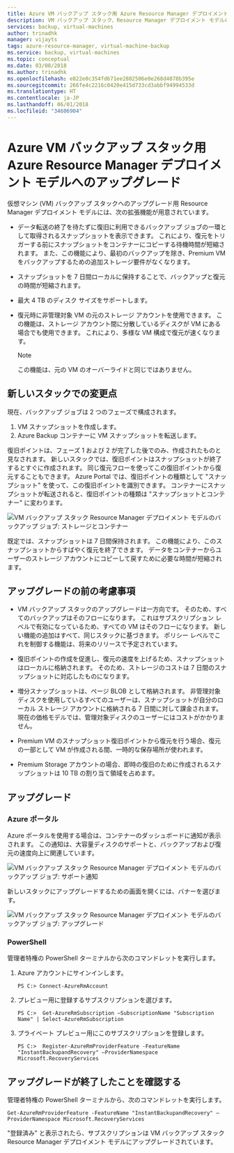 ```yaml
---
title: Azure VM バックアップ スタック用 Azure Resource Manager デプロイメント モデルへのアップグレード
description: VM バックアップ スタック、Resource Manager デプロイメント モデルのアップグレード プロセスとよくある質問
services: backup, virtual-machines
author: trinadhk
manager: vijayts
tags: azure-resource-manager, virtual-machine-backup
ms.service: backup, virtual-machines
ms.topic: conceptual
ms.date: 03/08/2018
ms.author: trinadhk
ms.openlocfilehash: e822e0c354fd671ee2802506e0e268d4078b395e
ms.sourcegitcommit: 266fe4c2216c0420e415d733cd3abbf94994533d
ms.translationtype: HT
ms.contentlocale: ja-JP
ms.lasthandoff: 06/01/2018
ms.locfileid: "34606904"
---
```

# <a name="upgrade-to-the-azure-resource-manager-deployment-model-for-azure-vm-backup-stack"></a>Azure VM バックアップ スタック用 Azure Resource Manager デプロイメント モデルへのアップグレード
仮想マシン (VM) バックアップ スタックへのアップグレード用 Resource Manager デプロイメント モデルには、次の拡張機能が用意されています。
* データ転送の終了を待たずに復旧に利用できるバックアップ ジョブの一環として取得されるスナップショットを表示できます。 これにより、復元をトリガーする前にスナップショットをコンテナーにコピーする待機時間が短縮されます。 また、この機能により、最初のバックアップを除き、Premium VM をバックアップするための追加ストレージ要件がなくなります。  

* スナップショットを 7 日間ローカルに保持することで、バックアップと復元の時間が短縮されます。

* 最大 4 TB のディスク サイズをサポートします。

* 復元時に非管理対象 VM の元のストレージ アカウントを使用できます。 この機能は、ストレージ アカウント間に分散しているディスクが VM にある場合でも使用できます。 これにより、多様な VM 構成で復元が速くなります。
    > [!NOTE] 
    > この機能は、元の VM のオーバーライドと同じではありません。 
    >

## <a name="whats-changing-in-the-new-stack"></a>新しいスタックでの変更点
現在、バックアップ ジョブは 2 つのフェーズで構成されます。
1.  VM スナップショットを作成します。 
2.  Azure Backup コンテナーに VM スナップショットを転送します。 

復旧ポイントは、フェーズ 1 および 2 が完了した後でのみ、作成されたものと見なされます。 新しいスタックでは、復旧ポイントはスナップショットが終了するとすぐに作成されます。 同じ復元フローを使ってこの復旧ポイントから復元することもできます。 Azure Portal では、復旧ポイントの種類として "スナップショット" を使って、この復旧ポイントを識別できます。 コンテナーにスナップショットが転送されると、復旧ポイントの種類は "スナップショットとコンテナー" に変わります。 

![VM バックアップ スタック Resource Manager デプロイメント モデルのバックアップ ジョブ: ストレージとコンテナー](./media/backup-azure-vms/instant-rp-flow.jpg) 

既定では、スナップショットは 7 日間保持されます。 この機能により、このスナップショットからすばやく復元を終了できます。 データをコンテナーからユーザーのストレージ アカウントにコピーして戻すために必要な時間が短縮されます。 

## <a name="considerations-before-upgrade"></a>アップグレードの前の考慮事項
* VM バックアップ スタックのアップグレードは一方向です。 そのため、すべてのバックアップはそのフローになります。 これはサブスクリプション レベルで有効になっているため、すべての VM はそのフローになります。 新しい機能の追加はすべて、同じスタックに基づきます。 ポリシー レベルでこれを制御する機能は、将来のリリースで予定されています。

* 復旧ポイントの作成を促進し、復元の速度を上げるため、スナップショットはローカルに格納されます。 そのため、ストレージのコストは 7 日間のスナップショットに対応したものになります。

* 増分スナップショットは、ページ BLOB として格納されます。 非管理対象ディスクを使用しているすべてのユーザーは、スナップショットが自分のローカル ストレージ アカウントに格納される 7 日間に対して課金されます。 現在の価格モデルでは、管理対象ディスクのユーザーにはコストがかかりません。

* Premium VM のスナップショット復旧ポイントから復元を行う場合、復元の一部として VM が作成される間、一時的な保存場所が使われます。

* Premium Storage アカウントの場合、即時の復旧のために作成されるスナップショットは 10 TB の割り当て領域を占めます。

## <a name="upgrade"></a>アップグレード
### <a name="the-azure-portal"></a>Azure ポータル
Azure ポータルを使用する場合は、コンテナーのダッシュボードに通知が表示されます。 この通知は、大容量ディスクのサポートと、バックアップおよび復元の速度向上に関連しています。

![VM バックアップ スタック Resource Manager デプロイメント モデルのバックアップ ジョブ: サポート通知](./media/backup-azure-vms/instant-rp-banner.png) 

新しいスタックにアップグレードするための画面を開くには、バナーを選びます。 

![VM バックアップ スタック Resource Manager デプロイメント モデルのバックアップ ジョブ: アップグレード](./media/backup-azure-vms/instant-rp.png) 

### <a name="powershell"></a>PowerShell
管理者特権の PowerShell ターミナルから次のコマンドレットを実行します。
1.  Azure アカウントにサインインします。 

    ```
    PS C:> Connect-AzureRmAccount
    ```

2.  プレビュー用に登録するサブスクリプションを選びます。

    ```
    PS C:>  Get-AzureRmSubscription –SubscriptionName "Subscription Name" | Select-AzureRmSubscription
    ```

3.  プライベート プレビュー用にこのサブスクリプションを登録します。

    ```
    PS C:>  Register-AzureRmProviderFeature -FeatureName "InstantBackupandRecovery" –ProviderNamespace Microsoft.RecoveryServices
    ```

## <a name="verify-that-the-upgrade-is-finished"></a>アップグレードが終了したことを確認する
管理者特権の PowerShell ターミナルから、次のコマンドレットを実行します。

```
Get-AzureRmProviderFeature -FeatureName "InstantBackupandRecovery" –ProviderNamespace Microsoft.RecoveryServices
```

"登録済み" と表示されたら、サブスクリプションは VM バックアップ スタック Resource Manager デプロイメント モデルにアップグレードされています。
